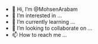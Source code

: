 - 👋 Hi, I’m @MohsenArabam
- 👀 I’m interested in ...
- 🌱 I’m currently learning ...
- 💞️ I’m looking to collaborate on ...
- 📫 How to reach me ...

<!---
MohsenArabam/MohsenArabam is a ✨ special ✨ repository because its `README.md` (this file) appears on your GitHub profile.
You can click the Preview link to take a look at your changes.
--->

